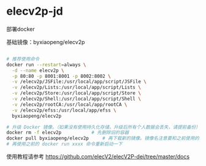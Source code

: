 # elecv2p-jd

部署docker

基础镜像：byxiaopeng/elecv2p

``` sh

# 推荐使用命令
docker run --restart=always \
  -d --name elecv2p \
  -p 80:80 -p 8001:8001 -p 8002:8002 \
  -v /elecv2p/JSFile:/usr/local/app/script/JSFile \
  -v /elecv2p/Lists:/usr/local/app/script/Lists \
  -v /elecv2p/Store:/usr/local/app/script/Store \
  -v /elecv2p/Shell:/usr/local/app/script/Shell \
  -v /elecv2p/rootCA:/usr/local/app/rootCA \
  -v /elecv2p/efss:/usr/local/app/efss \
  byxiaopeng/elecv2p

# 升级 Docker 镜像。（如果没有使用持久化存储，升级后所有个人数据会丢失，请提前备份）
docker rm -f elecv2p           # 先删除旧的容器
docker pull byxiaopeng/elecv2p     # 再下载新的镜像。镜像名注意要和之前使用的相对应
# 再使用之前的 docker run xxxx 命令重新启动一下
```
使用教程请参考
https://github.com/elecV2/elecV2P-dei/tree/master/docs
